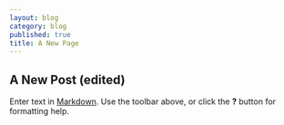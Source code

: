```yaml
---
layout: blog
category: blog
published: true
title: A New Page
---
```


## A New Post (edited)

Enter text in [Markdown](http://daringfireball.net/projects/markdown/). Use the toolbar above, or click the **?** button for formatting help.
